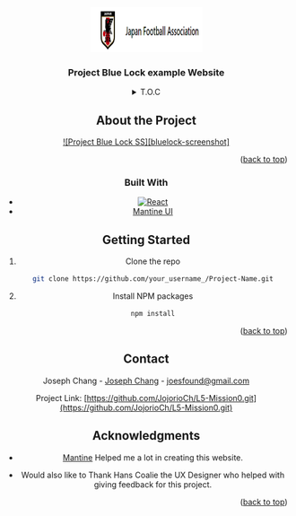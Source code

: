 <div align="center">
  <a href="https://github.com/JojorioCh/L5-Mission0">
    <img src="src/components/images/JFALogo2.png" alt="Logo" width="200" height="80">
  </a>
<h3 align="center">Project Blue Lock example Website</h3>
<details>
<summary>T.O.C</summary>
<ol>
   <li>
      <a href="#about-the-project">About The Project</a>
      <ul>
        <li><a href="#built-with">Built With</a></li>
      </ul>
    </li>
    <li>
      <a href="#getting-started">Getting Started</a>
    </li>
    <li><a href="#contact">Contact</a></li>
    <li><a href="#acknowledgments">Acknowledgments</a></li>
  </ol>
</details>

## About the Project

[![Project Blue Lock SS][bluelock-screenshot]](https://github.com/JojorioCh/L5-Mission0/blob/master/src/components/images/bluelockss.png)

<p align="right">(<a href="#readme-top">back to top</a>)</p>

### Built With

- [![React][React.js]][React-url]
- [Mantine UI](https://mantine.dev)

## Getting Started

1. Clone the repo
   ```sh
   git clone https://github.com/your_username_/Project-Name.git
   ```
2. Install NPM packages
   ```sh
   npm install
   ```

<p align="right">(<a href="#readme-top">back to top</a>)</p>

## Contact

Joseph Chang - [Joseph Chang](https://www.linkedin.com/in/joseph-chang-b25977144/) - joesfound@gmail.com

Project Link: [https://github.com/JojorioCh/L5-Mission0.git](https://github.com/JojorioCh/L5-Mission0.git)

## Acknowledgments

- [Mantine](https://mantine.dev/) Helped me a lot in creating this website.

- Would also like to Thank Hans Coalie the UX Designer who helped with giving feedback for this project.

<p align="right">(<a href="#readme-top">back to top</a>)</p>

<!-- MARKDOWN LINKS & IMAGES -->
<!-- https://www.markdownguide.org/basic-syntax/#reference-style-links -->

[React.js]: https://img.shields.io/badge/React-20232A?style=for-the-badge&logo=react&logoColor=61DAFB
[React-url]: https://reactjs.org/
